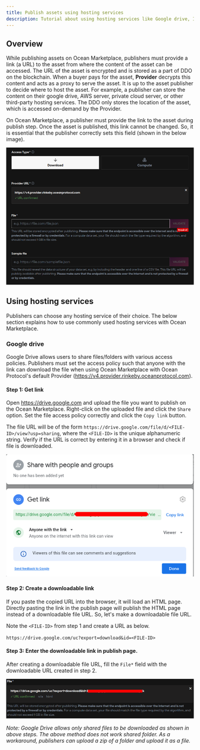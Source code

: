 ```yaml
---
title: Publish assets using hosting services
description: Tutorial about using hosting services like Google drive, IPFS, or AWS for publishing assets.
---
```


## Overview

While publishing assets on Ocean Marketplace, publishers must provide a link (a URL) to the asset from where the content of the asset can be accessed. The URL of the asset is encrypted and is stored as a part of DDO on the blockchain. When a buyer pays for the asset, **Provider** decrypts this content and acts as a proxy to serve the asset. It is up to the asset publisher to decide where to host the asset. For example, a publisher can store the content on their google drive, AWS server, private cloud server, or other third-party hosting services. The DDO only stores the location of the asset, which is accessed on-demand by the Provider. 

On Ocean Marketplace, a publisher must provide the link to the asset during publish step. Once the asset is published, this link cannot be changed. So, it is essential that the publisher correctly sets this field (shown in the below image).

![Publish - File URL field](./images/marketplace/publish/marketplace-publish-file-field.png)

## Using hosting services

Publishers can choose any hosting service of their choice. The below section explains how to use commonly used hosting services with Ocean Marketplace.

### Google drive

Google Drive allows users to share files/folders with various access policies. Publishers must set the access policy such that anyone with the link can download the file when using Ocean Marketplace with Ocean Protocol's default Provider (https://v4.provider.rinkeby.oceanprotocol.com).

#### Step 1: Get link

Open https://drive.google.com and upload the file you want to publish on the Ocean Marketplace.
Right-click on the uploaded file and click the `Share` option. Set the file access policy correctly and click the `Copy link` button.

The file URL will be of the form `https://drive.google.com/file/d/<FILE-ID>/view?usp=sharing`, where the `<FILE-ID>` is the unique alphanumeric string. Verify if the URL is correct by entering it in a browser and check if file is downloaded.

![Publish - Google drive link](./images/marketplace/publish/publish-google-drive.png)

#### Step 2: Create a downloadable link

If you paste the copied URL into the browser, it will load an HTML page. Directly pasting the link in the publish page will publish the HTML page instead of a downloadable file URL. So, let's make a downloadable file URL.

Note the `<FILE-ID>` from step 1 and create a URL as below.

`https://drive.google.com/uc?export=download&id=<FILE-ID>`

#### Step 3: Enter the downloadable link in publish page.

After creating a downloadable file URL, fill the `File*` field with the downloadable URL created in step 2.

![Publish - Google drive downloadable link](./images/marketplace/publish/publish-google-drive-2.png)

_Note: Google Drive allows only shared files to be downloaded as shown in above steps. The above method does not work shared folder. As a workaround, publishers can upload a zip of a folder and upload it as a file._